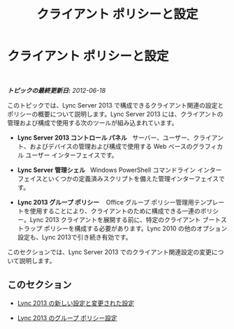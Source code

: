 ﻿---
title: クライアント ポリシーと設定
TOCTitle: クライアント ポリシーと設定
ms:assetid: c3ee47c0-7e20-47ec-809a-f4502d939586
ms:mtpsurl: https://technet.microsoft.com/ja-jp/library/Gg412966(v=OCS.15)
ms:contentKeyID: 48273489
ms.date: 05/19/2016
mtps_version: v=OCS.15
ms.translationtype: HT
---

# クライアント ポリシーと設定

 

_**トピックの最終更新日:** 2012-06-18_

このトピックでは、Lync Server 2013 で構成できるクライアント関連の設定とポリシーの概要について説明します。Lync Server 2013 には、クライアントの管理および構成で使用する次のツールが組み込まれています。

  - **Lync Server 2013 コントロール パネル**   サーバー、ユーザー、クライアント、およびデバイスの管理および構成で使用する Web ベースのグラフィカル ユーザー インターフェイスです。

  - **Lync Server 管理シェル**   Windows PowerShell コマンドライン インターフェイスといくつかの定義済みスクリプトを備えた管理インターフェイスです。

  - **Lync 2013 グループ ポリシー**    Office グループ ポリシー管理用テンプレートを使用することにより、クライアントのために構成できる一連のポリシー。Lync 2013 クライアントを展開する前に、特定のクライアント ブートストラップ ポリシーを構成する必要があります。Lync 2010 の他のオプション設定も、Lync 2013で引き続き有効です。

このセクションでは、Lync Server 2013 でのクライアント関連設定の変更について説明します。

## このセクション

  -   
    [Lync 2013 の新しい設定と変更された設定](lync-server-2013-new-and-changed-settings-for-lync-2013.md)

  -   
    [Lync 2013 のグループ ポリシー設定](lync-server-2013-group-policy-settings-for-lync-2013.md)

